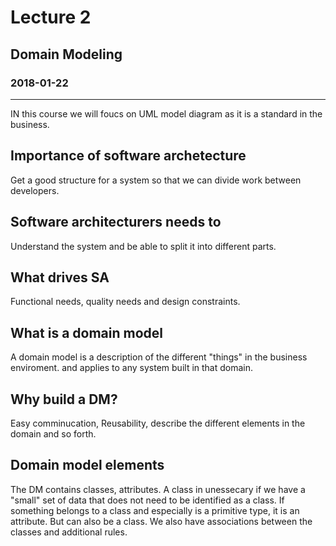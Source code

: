 # Lecture 2
## Domain Modeling
### 2018-01-22
---
IN this course we will foucs on UML model diagram as it is a standard in the business. 

## Importance of software archetecture
Get a good structure for a system so that we can divide work between developers.

## Software architecturers needs to
Understand the system and be able to split it into different parts.

## What drives SA
Functional needs, quality needs and design constraints. 

## What is a domain model
A domain model is a description of the different "things" in  the business enviroment. and applies to any system built in that domain.

## Why build a DM? 
Easy comminucation, Reusability, describe the different elements in the domain and so forth. 

## Domain model elements
The DM contains classes, attributes. A class in unessecary if we have a "small" set of data that does not need to be identified as a class. If something belongs to a class and especially is a primitive type, it is an attribute. But can also be a class. We also have associations between the classes and additional rules. 
 
